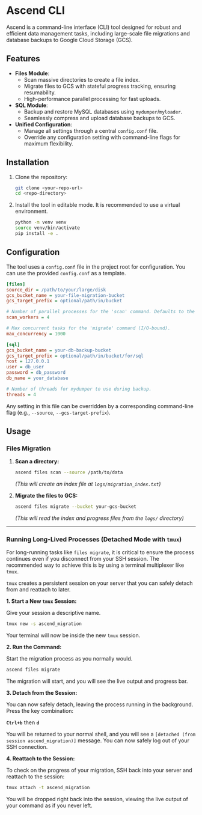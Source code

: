 # Ascend CLI

Ascend is a command-line interface (CLI) tool designed for robust and efficient data management tasks, including large-scale file migrations and database backups to Google Cloud Storage (GCS).

## Features

- **Files Module**:
  - Scan massive directories to create a file index.
  - Migrate files to GCS with stateful progress tracking, ensuring resumability.
  - High-performance parallel processing for fast uploads.
- **SQL Module**:
  - Backup and restore MySQL databases using `mydumper`/`myloader`.
  - Seamlessly compress and upload database backups to GCS.
- **Unified Configuration**:
  - Manage all settings through a central `config.conf` file.
  - Override any configuration setting with command-line flags for maximum flexibility.

## Installation

1.  Clone the repository:
    ```bash
    git clone <your-repo-url>
    cd <repo-directory>
    ```

2.  Install the tool in editable mode. It is recommended to use a virtual environment.
    ```bash
    python -m venv venv
    source venv/bin/activate
    pip install -e .
    ```

## Configuration

The tool uses a `config.conf` file in the project root for configuration. You can use the provided `config.conf` as a template.

```ini
[files]
source_dir = /path/to/your/large/disk
gcs_bucket_name = your-file-migration-bucket
gcs_target_prefix = optional/path/in/bucket

# Number of parallel processes for the 'scan' command. Defaults to the number of CPU cores.
scan_workers = 4

# Max concurrent tasks for the 'migrate' command (I/O-bound).
max_concurrency = 1000

[sql]
gcs_bucket_name = your-db-backup-bucket
gcs_target_prefix = optional/path/in/bucket/for/sql
host = 127.0.0.1
user = db_user
password = db_password
db_name = your_database

# Number of threads for mydumper to use during backup.
threads = 4
```

Any setting in this file can be overridden by a corresponding command-line flag (e.g., `--source`, `--gcs-target-prefix`).

## Usage

### Files Migration

1.  **Scan a directory:**
    ```bash
    ascend files scan --source /path/to/data
    ```
    *(This will create an index file at `logs/migration_index.txt`)*

2.  **Migrate the files to GCS:**
    ```bash
    ascend files migrate --bucket your-gcs-bucket
    ```
    *(This will read the index and progress files from the `logs/` directory)*

---

### Running Long-Lived Processes (Detached Mode with `tmux`)

For long-running tasks like `files migrate`, it is critical to ensure the process continues even if you disconnect from your SSH session. The recommended way to achieve this is by using a terminal multiplexer like `tmux`.

`tmux` creates a persistent session on your server that you can safely detach from and reattach to later.

**1. Start a New `tmux` Session:**

Give your session a descriptive name.

```bash
tmux new -s ascend_migration
```

Your terminal will now be inside the new `tmux` session.

**2. Run the Command:**

Start the migration process as you normally would.

```bash
ascend files migrate
```

The migration will start, and you will see the live output and progress bar.

**3. Detach from the Session:**

You can now safely detach, leaving the process running in the background. Press the key combination:

**`Ctrl+b`** then **`d`**

You will be returned to your normal shell, and you will see a `[detached (from session ascend_migration)]` message. You can now safely log out of your SSH connection.

**4. Reattach to the Session:**

To check on the progress of your migration, SSH back into your server and reattach to the session:

```bash
tmux attach -t ascend_migration
```

You will be dropped right back into the session, viewing the live output of your command as if you never left. 